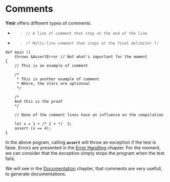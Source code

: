 # Comments

**Ymir** offers different types of comments. 

* > `// A line of comment that stop at the end of the line`
* > `/* Multi-line comment that stops at the final delimiter */`

```ymir
def main () 
	throws &AssertError // Not what's important for the moment
{
    // This is an example of comment

    /* 
     * This is another example of comment
     * Where, the stars are optionnal
     */

    /*
	And this is the proof
    */

    // None of the comment lines have an influence on the compilation

    let x = 1 + /* 2 + */  3;
    assert (x == 4); 
}
```

In the above pogram, calling **`assert`** will throw an exception if
the test is false. Errors are presented in the [Error
Handling](https://gnu-ymir.github.io/Documentations/en/errors/main.html)
chapter. For the moment, we can consider that the exception simply
stops the program when the test fails.


We will see in the
[Documentation](https://gnu-ymir.github.io/Documentations/en/documentation/main.html)
chapter, that comments are very usefull, to generate documentations.
